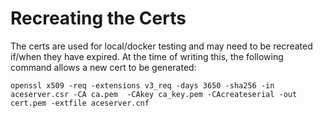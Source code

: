 # Recreating the Certs

The certs are used for local/docker testing and may need to be recreated if/when they have expired. At the time of writing this, the following command allows a new cert to be generated:

```
openssl x509 -req -extensions v3_req -days 3650 -sha256 -in aceserver.csr -CA ca.pem  -CAkey ca_key.pem -CAcreateserial -out cert.pem -extfile aceserver.cnf
```
